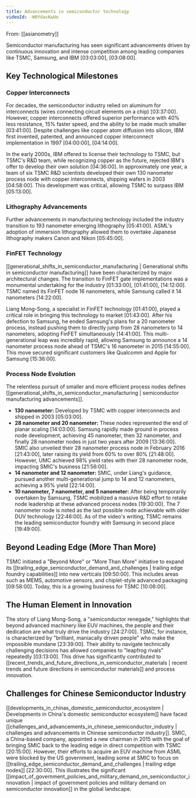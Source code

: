 ```yaml
---
title: Advancements in semiconductor technology
videoId: -W0YdacKwUo
---
```


From: [[asianometry]] <br/> 

Semiconductor manufacturing has seen significant advancements driven by continuous innovation and intense competition among leading companies like TSMC, Samsung, and IBM <a class="yt-timestamp" data-t="03:03:00">[03:03:00]</a>, <a class="yt-timestamp" data-t="03:08:00">[03:08:00]</a>.

## Key Technological Milestones

### Copper Interconnects
For decades, the semiconductor industry relied on aluminum for interconnects (wires connecting circuit elements on a chip) <a class="yt-timestamp" data-t="03:37:00">[03:37:00]</a>. However, copper interconnects offered superior performance with 40% less resistance, 15% faster speed, and the ability to be made much smaller <a class="yt-timestamp" data-t="03:41:00">[03:41:00]</a>. Despite challenges like copper atom diffusion into silicon, IBM first invented, patented, and announced copper interconnect implementation in 1997 <a class="yt-timestamp" data-t="04:00:00">[04:00:00]</a>, <a class="yt-timestamp" data-t="04:14:00">[04:14:00]</a>.

In the early 2000s, IBM offered to license their technology to TSMC, but TSMC's R&D team, while recognizing copper as the future, rejected IBM's offer to develop their own solution <a class="yt-timestamp" data-t="04:36:00">[04:36:00]</a>. In approximately one year, a team of six TSMC R&D scientists developed their own 130 nanometer process node with copper interconnects, shipping wafers in 2003 <a class="yt-timestamp" data-t="04:58:00">[04:58:00]</a>. This development was critical, allowing TSMC to surpass IBM <a class="yt-timestamp" data-t="05:13:00">[05:13:00]</a>.

### Lithography Advancements
Further advancements in manufacturing technology included the industry transition to 193 nanometer emerging lithography <a class="yt-timestamp" data-t="05:41:00">[05:41:00]</a>. ASML's adoption of immersion lithography allowed them to overtake Japanese lithography makers Canon and Nikon <a class="yt-timestamp" data-t="05:45:00">[05:45:00]</a>.

### FinFET Technology
[[generational_shifts_in_semiconductor_manufacturing | Generational shifts in semiconductor manufacturing]] have been characterized by major architectural changes. The transition to FinFET gate implementations was a monumental undertaking for the industry <a class="yt-timestamp" data-t="01:33:00">[01:33:00]</a>, <a class="yt-timestamp" data-t="01:41:00">[01:41:00]</a>, <a class="yt-timestamp" data-t="14:12:00">[14:12:00]</a>. TSMC named its FinFET node 16 nanometers, while Samsung called it 14 nanometers <a class="yt-timestamp" data-t="14:22:00">[14:22:00]</a>.

Liang Mong-Song, a specialist in FinFET technology <a class="yt-timestamp" data-t="01:41:00">[01:41:00]</a>, played a critical role in bringing this technology to market <a class="yt-timestamp" data-t="01:43:00">[01:43:00]</a>. After his defection to Samsung, he ended Samsung's plans for a 20 nanometer process, instead pushing them to directly jump from 28 nanometers to 14 nanometers, adopting FinFET simultaneously <a class="yt-timestamp" data-t="14:41:00">[14:41:00]</a>. This multi-generational leap was incredibly rapid, allowing Samsung to announce a 14 nanometer process node ahead of TSMC's 16 nanometer in 2015 <a class="yt-timestamp" data-t="14:55:00">[14:55:00]</a>. This move secured significant customers like Qualcomm and Apple for Samsung <a class="yt-timestamp" data-t="15:36:00">[15:36:00]</a>.

### Process Node Evolution
The relentless pursuit of smaller and more efficient process nodes defines [[generational_shifts_in_semiconductor_manufacturing | semiconductor manufacturing advancements]].
- **130 nanometer:** Developed by TSMC with copper interconnects and shipped in 2003 <a class="yt-timestamp" data-t="05:03:00">[05:03:00]</a>.
- **28 nanometer and 20 nanometer:** These nodes represented the end of planar scaling <a class="yt-timestamp" data-t="14:03:00">[14:03:00]</a>. Samsung rapidly made ground in process node development, achieving 45 nanometer, then 32 nanometer, and finally 28 nanometer nodes in just two years after 2009 <a class="yt-timestamp" data-t="13:36:00">[13:36:00]</a>. SMIC also unveiled their 28 nanometer process node in February 2016 <a class="yt-timestamp" data-t="21:43:00">[21:43:00]</a>, later raising its yield from 60% to over 80% <a class="yt-timestamp" data-t="21:48:00">[21:48:00]</a>. However, UMC achieved 98% yield rates with their 28 nanometer node, impacting SMIC's business <a class="yt-timestamp" data-t="21:56:00">[21:56:00]</a>.
- **14 nanometer and 12 nanometer:** SMIC, under Liang's guidance, pursued another multi-generational jump to 14 and 12 nanometers, achieving a 95% yield <a class="yt-timestamp" data-t="22:14:00">[22:14:00]</a>.
- **10 nanometer, 7 nanometer, and 5 nanometer:** After being temporarily overtaken by Samsung, TSMC mobilized a massive R&D effort to retake node leadership at these advanced process nodes <a class="yt-timestamp" data-t="19:30:00">[19:30:00]</a>. The 7 nanometer node is noted as the last possible node achievable with older DUV technology <a class="yt-timestamp" data-t="22:46:00">[22:46:00]</a>. As of the video's writing, TSMC remains the leading semiconductor foundry with Samsung in second place <a class="yt-timestamp" data-t="19:49:00">[19:49:00]</a>.

## Beyond Leading Edge (More Than More)

TSMC initiated a "Beyond More" or "More Than More" initiative to expand its [[trailing_edge_semiconductor_demand_and_challenges | trailing edge foundry capabilities]] into new verticals <a class="yt-timestamp" data-t="09:50:00">[09:50:00]</a>. This includes areas such as MEMS, automotive sensors, and chiplet-style advanced packaging <a class="yt-timestamp" data-t="09:58:00">[09:58:00]</a>. Today, this is a growing business for TSMC <a class="yt-timestamp" data-t="10:06:00">[10:06:00]</a>.

## The Human Element in Innovation
The story of Liang Mong-Song, a "semiconductor renegade," highlights that beyond advanced machinery like EUV machines, the people and their dedication are what truly drive the industry <a class="yt-timestamp" data-t="24:27:00">[24:27:00]</a>. TSMC, for instance, is characterized by "brilliant, maniacally driven people" who make the impossible mundane <a class="yt-timestamp" data-t="23:39:00">[23:39:00]</a>. Their ability to navigate technically challenging decisions has allowed companies to "leapfrog rivals" repeatedly <a class="yt-timestamp" data-t="03:13:00">[03:13:00]</a>. This drive has significantly contributed to [[recent_trends_and_future_directions_in_semiconductor_materials | recent trends and future directions in semiconductor materials]] and process innovation.

## Challenges for Chinese Semiconductor Industry
[[developments_in_chinas_domestic_semiconductor_ecosystem | Developments in China's domestic semiconductor ecosystem]] have faced unique [[challenges_and_advancements_in_chinese_semiconductor_industry | challenges and advancements in Chinese semiconductor industry]]. SMIC, a China-based company, appointed a new chairman in 2015 with the goal of bringing SMIC back to the leading edge in direct competition with TSMC <a class="yt-timestamp" data-t="20:15:00">[20:15:00]</a>. However, their efforts to acquire an EUV machine from ASML were blocked by the US government, leading some at SMIC to focus on [[trailing_edge_semiconductor_demand_and_challenges | trailing edge nodes]] <a class="yt-timestamp" data-t="22:30:00">[22:30:00]</a>. This illustrates the significant [[impact_of_government_policies_and_military_demand_on_semiconductor_innovation | impact of government policies and military demand on semiconductor innovation]] in the global landscape.